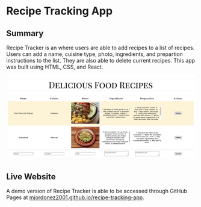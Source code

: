 # Recipe Tracking App

## Summary
<p>
Recipe Tracker is an where users are able to add recipes to a list of recipes. Users can add a name, cuisine type, photo, ingredients, and prepartion instructions to the list. They are also able to delete current recipes.
This app was built using HTML, CSS, and React.
</p>

![Recipe Tracker App](/recipetracker.png)

## Live Website
A demo version of Recipe Tracker is able to be accessed through GitHub Pages at [mjordonez2001.github.io/recipe-tracking-app](https://mjordonez2001.github.io/recipe-tracking-app). 